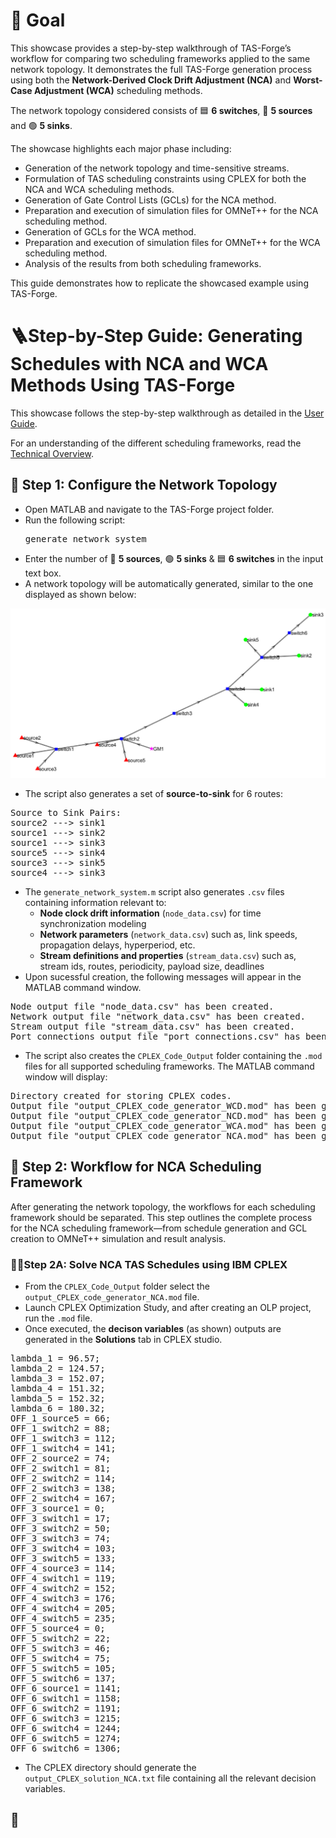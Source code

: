 # 🥅 Goal
This showcase provides a step-by-step walkthrough of TAS-Forge’s workflow for comparing two scheduling frameworks applied to the same network topology. It demonstrates the full TAS-Forge generation process using both the **Network-Derived Clock Drift Adjustment (NCA)** and **Worst-Case Adjustment (WCA)** scheduling methods.

The network topology considered consists of 🟦 **6 switches**, 🔺 **5 sources** and 🟢 **5 sinks**.  

The showcase highlights each major phase including:
- Generation of the network topology and time-sensitive streams.
- Formulation of TAS scheduling constraints using CPLEX for both the NCA and WCA scheduling methods.
- Generation of Gate Control Lists (GCLs) for the NCA method.
- Preparation and execution of simulation files for OMNeT++ for the NCA scheduling method.
- Generation of GCLs for the WCA method.
- Preparation and execution of simulation files for OMNeT++ for the WCA scheduling method.
- Analysis of the results from both scheduling frameworks.  

This guide demonstrates how to replicate the showcased example using TAS-Forge. 

# 🪜Step-by-Step Guide: Generating Schedules with NCA and WCA Methods Using TAS-Forge
This showcase follows the step-by-step walkthrough as detailed in the [User Guide](../../documentation/User_Guide.md).

For an understanding of the different scheduling frameworks, read the [Technical Overview](../../documentation/Technical_Overview.md). 

## 🚧 Step 1: Configure the Network Topology 
- Open MATLAB and navigate to the TAS-Forge project folder.
- Run the following script:
  <pre>
  generate_network_system  
  </pre>
- Enter the number of 🔺 **5 sources**, 🟢 **5 sinks** & 🟦 **6 switches** in the input text box.
- A network topology will be automatically generated, similar to the one displayed as shown below:

![Network Topology](images/showcase_2_network_topology.png)

- The script also generates a set of **source-to-sink** for 6 routes:
<pre>
Source to Sink Pairs:
source2 ---> sink1
source1 ---> sink2
source1 ---> sink3
source5 ---> sink4
source3 ---> sink5
source4 ---> sink3
</pre>

- The `generate_network_system.m` script also generates `.csv` files containing information relevant to:
    - **Node clock drift information** (`node_data.csv`) for time synchronization modeling
    - **Network parameters** (`network_data.csv`) such as, link speeds, propagation delays, hyperperiod, etc.
    - **Stream definitions and properties** (`stream_data.csv`) such as, stream ids, routes, periodicity, payload size, deadlines
- Upon sucessful creation, the following messages will appear in the MATLAB command window.
<pre>
Node output file "node_data.csv" has been created.
Network output file "network_data.csv" has been created.
Stream output file "stream_data.csv" has been created.
Port connections output file "port_connections.csv" has been created.  
</pre> 
- The script also creates the `CPLEX_Code_Output` folder containing the `.mod` files for all supported scheduling frameworks. The MATLAB command window will display: 
<pre>
Directory created for storing CPLEX codes.
Output file "output_CPLEX_code_generator_WCD.mod" has been generated in the CPLEX_Code_Output folder.
Output file "output_CPLEX_code_generator_NCD.mod" has been generated in the CPLEX_Code_Output folder.
Output file "output_CPLEX_code_generator_WCA.mod" has been generated in the CPLEX_Code_Output folder.
Output file "output_CPLEX_code_generator_NCA.mod" has been generated in the CPLEX_Code_Output folder.  
</pre>

## 🦸 Step 2: Workflow for NCA Scheduling Framework 
After generating the network topology, the workflows for each scheduling framework should be separated. This step outlines the complete process for the NCA scheduling framework—from schedule generation and GCL creation to OMNeT++ simulation and result analysis.

### 🧍‍♂Step 2A: Solve NCA TAS Schedules using IBM CPLEX
- From the `CPLEX_Code_Output` folder select the `output_CPLEX_code_generator_NCA.mod` file. 
- Launch CPLEX Optimization Study, and after creating an OLP project, run the `.mod` file.
- Once executed, the **decison variables** (as shown) outputs are generated in the **Solutions** tab in CPLEX studio.
<pre>
lambda_1 = 96.57;
lambda_2 = 124.57;
lambda_3 = 152.07;
lambda_4 = 151.32;
lambda_5 = 152.32;
lambda_6 = 180.32;
OFF_1_source5 = 66;
OFF_1_switch2 = 88;
OFF_1_switch3 = 112;
OFF_1_switch4 = 141;
OFF_2_source2 = 74;
OFF_2_switch1 = 81;
OFF_2_switch2 = 114;
OFF_2_switch3 = 138;
OFF_2_switch4 = 167;
OFF_3_source1 = 0;
OFF_3_switch1 = 17;
OFF_3_switch2 = 50;
OFF_3_switch3 = 74;
OFF_3_switch4 = 103;
OFF_3_switch5 = 133;
OFF_4_source3 = 114;
OFF_4_switch1 = 119;
OFF_4_switch2 = 152;
OFF_4_switch3 = 176;
OFF_4_switch4 = 205;
OFF_4_switch5 = 235;
OFF_5_source4 = 0;
OFF_5_switch2 = 22;
OFF_5_switch3 = 46;
OFF_5_switch4 = 75;
OFF_5_switch5 = 105;
OFF_5_switch6 = 137;
OFF_6_source1 = 1141;
OFF_6_switch1 = 1158;
OFF_6_switch2 = 1191;
OFF_6_switch3 = 1215;
OFF_6_switch4 = 1244;
OFF_6_switch5 = 1274;
OFF_6_switch6 = 1306;
</pre>
- The CPLEX directory should generate the `output_CPLEX_solution_NCA.txt` file containing all the relevant decision variables. 

## 🦹
